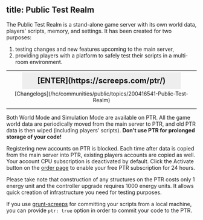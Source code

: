 title: Public Test Realm
---

The Public Test Realm is a stand-alone game server with its own world data, players' scripts, memory, and settings. It has been created for two purposes:

1) testing changes and new features upcoming to the main server,  
2) providing players with a platform to safely test their scripts in a multi-room environment.

---

<div style="text-align: center">

<p><strong style="font-size: 20px; background: #eee; padding: 10px 40px;">[ENTER](https://screeps.com/ptr/)</strong></p>

<p>[Changelogs](/hc/communities/public/topics/200416541-Public-Test-Realm)</p>
</div>

---

Both World Mode and Simulation Mode are available on PTR. All the game world data are periodically moved from the main server to PTR, and old PTR data is then wiped (including players’ scripts). **Don’t use PTR for prolonged storage of your code!**

Registering new accounts on PTR is blocked. Each time after data is copied from the main server into PTR, existing players accounts are copied as well. Your account CPU subscription is deactivated by default. Click the Activate button on the [order page](https://screeps.com/ptr/#!/order) to enable your free PTR subscription for 24 hours.

Please take note that construction of any structures on the PTR costs only 1 energy unit and the controller upgrade requires 1000 energy units. It allows quick creation of infrastructure you need for testing purposes.

If you use [grunt-screeps](/commit.html) for committing your scripts from a local machine, you can provide <code style="white-space: nowrap;">ptr: true</code> option in order to commit your code to the PTR.
